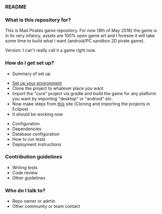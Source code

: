 ### README ###

### What is this repository for? ###

This is Mad Pirates game repository. 
For now (8th of May 2016) the game is in its very infancy, assets are 100% open game art and I foresee it will take some time to build what I want (android/PC sandbox 2D pirate game).

Version: I can't really call it a game right now.

### How do I get set up? ###

* Summary of set up

- [Set up your environment](https://github.com/libgdx/libgdx/wiki/Setting-up-your-Development-Environment-(Eclipse,-Intellij-IDEA,-NetBeans))
- Clone the project to whatever place you want 
- Import the "core" project via gradle and build the game for any platform you want by importing "desktop" or "android" etc.
- Now make steps from [this](https://github.com/manuelbua/libgdx-contribs) site
(Cloning and importing the projects in Eclipse)
- It should be working now


* Configuration
* Dependencies
* Database configuration
* How to run tests
* Deployment instructions

### Contribution guidelines ###

* Writing tests
* Code review
* Other guidelines

### Who do I talk to? ###

* Repo owner or admin
* Other community or team contact